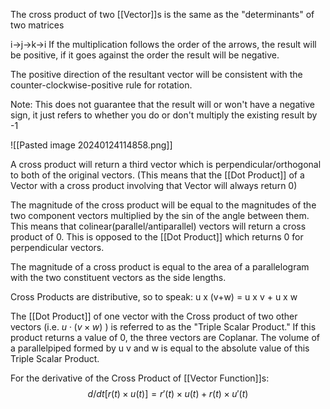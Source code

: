 The cross product of two [[Vector]]s is the same as the "determinants" of two matrices

i->j->k->i
If the multiplication follows the order of the arrows, the result will be positive, if it goes against the order the result will be negative.

The positive direction of the resultant vector will be consistent with the counter-clockwise-positive rule for rotation.

Note: This does not guarantee that the result will or won't have a negative sign, it just refers to whether you do or don't multiply the existing result by -1

![[Pasted image 20240124114858.png]]

A cross product will return a third vector which is perpendicular/orthogonal to both of the original vectors.
(This means that the [[Dot Product]] of a Vector with a cross product involving that Vector will always return 0)

The magnitude of the cross product will be equal to the magnitudes of the two component vectors multiplied by the sin of the angle between them. This means that colinear(parallel/antiparallel) vectors will return a cross product of 0. This is opposed to the [[Dot Product]] which returns 0 for perpendicular vectors.

The magnitude of a cross product is equal to the area of a parallelogram with the two constituent vectors as the side lengths.

Cross Products are distributive, so to speak:
u x (v+w) = u x v + u x w

The [[Dot Product]] of one vector with the Cross product of two other vectors (i.e. $u \cdot (v \times w)$ ) is referred to as the "Triple Scalar Product." If this product returns a value of 0, the three vectors are Coplanar.
The volume of a parallelpiped formed by u v and w is equal to the absolute value of this Triple Scalar Product.


For the derivative of the Cross Product of [[Vector Function]]s:$$d/dt [r(t) \times u(t)] = r'(t) \times u(t) + r(t) \times u'(t)$$

